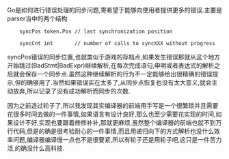Go是如何进行错误处理的同步问题,寄希望于能够向使用者提供更多的错误.主要是parser当中的两个结构



        syncPos token.Pos // last synchronization position

        syncCnt int       // number of calls to syncXXX without progress

syncPos错误的同步位置,也就类似于游戏的存档点,如果发生错误那就从这个地方开始跳过\(BadStmt\|BadExpr\)继续解析,在每次完成语句,申明或者表达式的解析之后就会保存一个同步点.虽然这种继续解析的行为不一定能够给出很精确的错误提示,但的确够用了.当然如果错误实在太多了,从同步点恢复也没有太大意义,就会主动放弃,所以记录了没有成功解析而同步的次数.



因为之前造过轮子了,所以我发现其实编译器的前端用手写是一个很繁琐并且需要花很多时间去做的一件事情,如果语言有设计良好,那么也至少需要花实现的时间,如果设计不好,实现也要跟着修修补补,那就更麻烦,虽然整个编译器的前端也就不到万行代码,但是的确是很考验耐心的一件事情,而且用递归向下的方式解析也没什么效率问题,编译器编译慢一点也不是很要紧,所以有轮子还是用轮子吧,这只是一件苦力活,的确没什么高科技.

